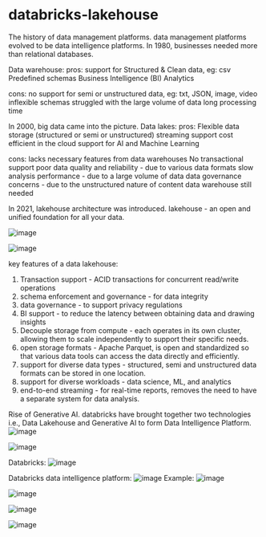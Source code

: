 # databricks-lakehouse
The history of data management platforms.
data management platforms evolved to be data intelligence platforms.
In 1980, businesses needed more than relational databases.

Data warehouse:
pros:
support for Structured & Clean data, eg: csv
Predefined schemas
Business Intelligence (BI)
Analytics

cons:
no support for semi or unstructured data, eg: txt, JSON, image, video
inflexible schemas
struggled with the large volume of data
long processing time

In 2000, big data came into the picture.
Data lakes:
pros:
Flexible data storage (structured or semi or unstructured)
streaming support
cost efficient in the cloud
support for AI and Machine Learning

cons: lacks necessary features from data warehouses
No transactional support
poor data quality and reliability - due to various data formats
slow analysis performance - due to a large volume of data
data governance concerns - due to the unstructured nature of content
data warehouse still needed

In 2021, lakehouse architecture was introduced.
lakehouse - an open and unified foundation for all your data.

![image](https://github.com/user-attachments/assets/7e08071b-438e-4651-8e1d-ddf98feb90da)

![image](https://github.com/user-attachments/assets/90176d92-4639-4054-a73e-9825e9c697af)

key features of a data lakehouse:
1. Transaction support - ACID transactions for concurrent read/write operations
2. schema enforcement and governance - for data integrity
3. data governance - to support privacy regulations
4. BI support - to reduce the latency between obtaining data and drawing insights
5. Decouple storage from compute - each operates in its own cluster, allowing them to scale independently to support their specific needs.
6. open storage formats - Apache Parquet, is open and standardized so that various data tools can access the data directly and efficiently. 
7. support for diverse data types - structured, semi and unstructured data formats can be stored in one location.
8. support for diverse workloads - data science, ML, and analytics
9. end-to-end streaming - for real-time reports, removes the need to have a separate system for data analysis.

Rise of Generative AI.
databricks have brought together two technologies i.e., Data Lakehouse and Generative AI to form Data Intelligence Platform.
![image](https://github.com/user-attachments/assets/70034866-c4e7-4f11-bea8-52e8dfe828bd)

![image](https://github.com/user-attachments/assets/1ca3cac3-c06c-4cba-b694-a6ebf75317f0)

Databricks:
![image](https://github.com/user-attachments/assets/577edafc-9f79-4c9e-a54c-cb4c2a92e9b9)

Databricks data intelligence platform:
![image](https://github.com/user-attachments/assets/9e6a5fdc-47c6-485f-abc5-aec644812457)
Example:
![image](https://github.com/user-attachments/assets/e420fde2-28bc-4f48-afad-c6a6de09fef0)

![image](https://github.com/user-attachments/assets/1b7212db-c659-42af-8bf2-6a5d14827b2a)

![image](https://github.com/user-attachments/assets/2ef0e82e-9584-4e1c-a61c-1c5aecedf5b4)

![image](https://github.com/user-attachments/assets/2e47a6f8-7fb4-456f-a397-0cbac4b8dafe)























